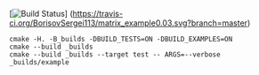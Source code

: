 [![Build Status](https://travis-ci.org/BorisovSergei113/matrix_example0.03.svg?branch=master)] (https://travis-ci.org/BorisovSergei113/matrix_example0.03.svg?branch=master)
```
cmake -H. -B_builds -DBUILD_TESTS=ON -DBUILD_EXAMPLES=ON
cmake --build _builds
cmake --build _builds --target test -- ARGS=--verbose
_builds/example
```
